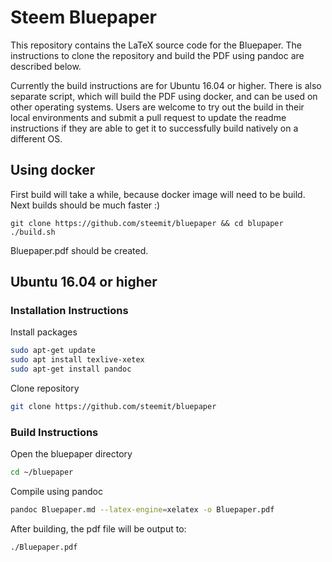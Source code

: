 # Steem Bluepaper

This repository contains the LaTeX source code for the Bluepaper. The instructions to clone the repository and build the PDF using pandoc are described below.

Currently the build instructions are for Ubuntu 16.04 or higher. There is also separate script, which will build the PDF using docker, and can be used on other operating systems. Users are welcome to try out the build in their local environments and submit a pull request to update the readme instructions if they are able to get it to successfully build natively on a different OS.

## Using docker

First build will take a while, because docker image will need to be build. Next builds should be much faster :)

```
git clone https://github.com/steemit/bluepaper && cd blupaper
./build.sh
```

Bluepaper.pdf should be created.

## Ubuntu 16.04 or higher

### Installation Instructions

Install packages
```bash
sudo apt-get update
sudo apt install texlive-xetex
sudo apt-get install pandoc
```

Clone repository
```bash
git clone https://github.com/steemit/bluepaper
```

### Build Instructions

Open the bluepaper directory
```bash
cd ~/bluepaper
```

Compile using pandoc
```bash
pandoc Bluepaper.md --latex-engine=xelatex -o Bluepaper.pdf
```

After building, the pdf file will be output to:
```bash
./Bluepaper.pdf
```
